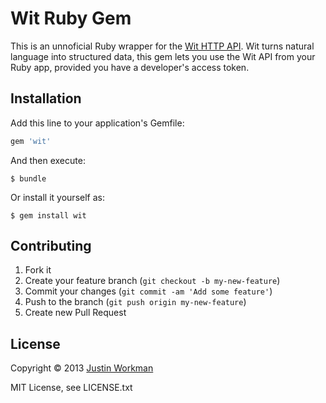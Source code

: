 Wit Ruby Gem
============

This is an unnoficial Ruby wrapper for the [Wit HTTP API][1]. Wit turns natural
language into structured data, this gem lets you use the Wit API from your Ruby
app, provided you have a developer's access token.

## Installation

Add this line to your application's Gemfile:

``` ruby
gem 'wit'
```

And then execute:

``` shell
$ bundle
```

Or install it yourself as:

``` shell
$ gem install wit
```

## Contributing

1. Fork it
2. Create your feature branch (`git checkout -b my-new-feature`)
3. Commit your changes (`git commit -am 'Add some feature'`)
4. Push to the branch (`git push origin my-new-feature`)
5. Create new Pull Request

## License

Copyright © 2013 [Justin Workman](mailto:xtagon@gmail.com)

MIT License, see LICENSE.txt


[1]: https://wit.ai/docs/api
